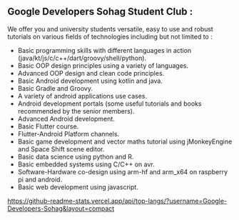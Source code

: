 ## Google Developers Sohag Student Club : 

We offer you and university students versatile, easy to use and robust tutorials on various fields of technologies including but not limited to : 
- Basic programming skills with different languages in action (java/kt/js/c/c++/dart/groovy/shell/python).
- Basic OOP design principles using a variety of languages.
- Advanced OOP design and clean code principles.
- Basic Android development using kotlin and java.
- Basic Gradle and Groovy.
- A variety of android applications use cases.
- Android development portals (some useful tutorials and books recommended by the senior members).
- Advanced Android development.
- Basic Flutter course.
- Flutter-Android Platform channels.
- Basic game development and vector maths tutorial using jMonkeyEngine and Space Shift scene editor.
- Basic data science using python and R.
- Basic embedded systems using C/C++ on avr.
- Software-Hardware co-design using arm-hf and arm_x64 on raspberry pi and android.
- Basic web development using javascript.

https://github-readme-stats.vercel.app/api/top-langs/?username=Google-Developers-Sohag&layout=compact
